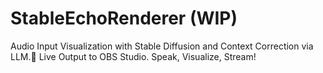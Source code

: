 # StableEchoRenderer (WIP)
Audio Input Visualization with Stable Diffusion and Context Correction via LLM.🚀 Live Output to OBS Studio.  Speak, Visualize, Stream! 
